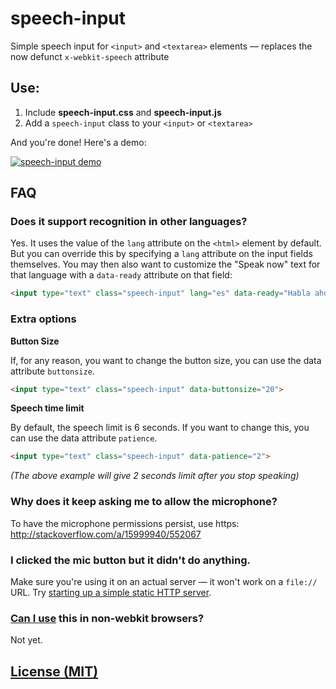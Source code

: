 speech-input
============

Simple speech input for `<input>` and `<textarea>` elements — replaces the now defunct `x-webkit-speech` attribute

## Use:

1. Include **speech-input.css** and **speech-input.js**
2. Add a `speech-input` class to your `<input>` or `<textarea>`

And you're done! Here's a demo:

[![speech-input demo][1]][2]

## FAQ

### Does it support recognition in other languages?
Yes. It uses the value of the `lang` attribute on the `<html>` element by default. But you can override this by specifying a `lang` attribute on the input fields themselves. You may then also want to customize the "Speak now" text for that language with a `data-ready` attribute on that field:

```html
<input type="text" class="speech-input" lang="es" data-ready="Habla ahora">
```

### Extra options

**Button Size**

If, for any reason, you want  to change the button size, you can use the data attribute `buttonsize`.

```html
<input type="text" class="speech-input" data-buttonsize="20">
```

**Speech time limit**

By default, the speech limit is 6 seconds. If you want to change this, you can use the data attribute `patience`.

```html
<input type="text" class="speech-input" data-patience="2">
```

*(The above example will give 2 seconds limit after you stop speaking)*


### Why does it keep asking me to allow the microphone?
To have the microphone permissions persist, use https: http://stackoverflow.com/a/15999940/552067

### I clicked the mic button but it didn't do anything.
Make sure you're using it on an actual server — it won't work on a `file://` URL. Try [starting up a simple static HTTP server](https://gist.github.com/willurd/5720255).

### [Can I use](http://caniuse.com/#feat=web-speech) this in non-webkit browsers?
Not yet.

## [License (MIT)](http://hug.mit-license.org/)


[1]: http://f.cl.ly/items/3m0n2Q0y0h1a0N2P2s0Y/screenshot-by-nimbus.png
[2]: http://daniel-hug.github.io/speech-input/

